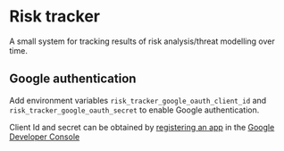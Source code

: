 Risk tracker
============
A small system for tracking results of risk analysis/threat modelling over time.


Google authentication
---------------------

Add environment variables `risk_tracker_google_oauth_client_id` and `risk_tracker_google_oauth_secret`
to enable Google authentication.

Client Id and secret can be obtained by [registering an app](https://developers.google.com/identity/protocols/OAuth2)
in the [Google Developer Console](https://console.developers.google.com/project)
